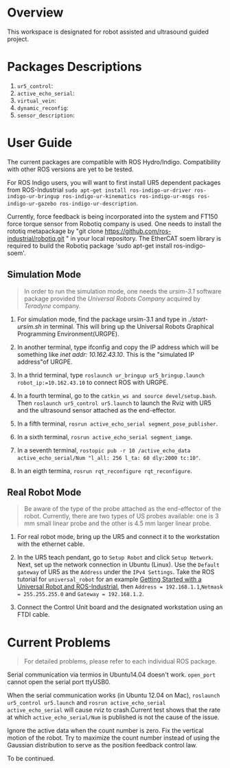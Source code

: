 # Overview
This workspace is designated for robot assisted and ultrasound guided project.

# Packages Descriptions
1. `ur5_control`: 
2. `active_echo_serial`:
3. `virtual_vein`:
4. `dynamic_reconfig`:
5. `sensor_description`:

# User Guide 
The current packages are compatible with ROS Hydro/Indigo. Compatibility with other ROS versions are yet to be tested. 

For ROS Indigo users, you will want to first install UR5 dependent packages from ROS-Industrial `sudo apt-get install ros-indigo-ur-driver ros-indigo-ur-bringup ros-indigo-ur-kinematics ros-indigo-ur-msgs ros-indigo-ur-gazebo ros-indigo-ur-description`.

Currently, force feedback is being incorporated into the system and FT150 force torque sensor from Robotiq company is used. One needs to install the rototiq metapackage by "git clone https://github.com/ros-industrial/robotiq.git
" in your local repository. The EtherCAT soem library is required to build the Robotiq package 'sudo apt-get install ros-indigo-soem'. 


## Simulation Mode
>In order to run the simulation mode, one needs the *ursim-3.1* software package provided the *Universal Robots Company* acquired by *Teradyne* company. 

1. For simulation mode, find the package ursim-3.1 and type in _./start-ursim.sh_ in terminal. This will bring up the Universal Robots Graphical Programming Environment(URGPE). 

2. In another terminal, type ifconfig and copy the IP address which will be something like _inet addr: 10.162.43.10_. This is the "simulated IP address"of URGPE. 

3. In a thrid terminal, type `roslaunch ur_bringup ur5_bringup.launch robot_ip:=10.162.43.10` to connect ROS with URGPE. 

4. In a fourth terminal, go to the `catkin_ws and source devel/setup.bash`. Then `roslaunch ur5_control ur5.launch` to launch the Rviz with UR5 and the ultrasound sensor attached as the end-effector. 

5. In a fifth terminal, `rosrun active_echo_serial segment_pose_publisher`.

6. In a sixth terminal, `rosrun active_echo_serial segment_iamge`.

7. In a seventh terminal, `rostopic pub -r 10 /active_echo_data active_echo_serial/Num "l_all: 256 l_ta: 60 dly:2000 tc:10"`.

8. In an eigth termina, `rosrun rqt_reconfigure rqt_reconfigure`.    

## Real Robot Mode
>Be aware of the type of the probe attached as the end-effector of the robot. Currently, there are two types of US probes available: one is 3 mm small linear probe and the other is 4.5 mm larger linear probe. 

1. For real robot mode, bring up the UR5 and connect it to the workstation with the ethernet cable. 

2. In the UR5 teach pendant, go to `Setup Robot` and click `Setup Network`. Next, set up the network connection in Ubuntu (Linux). Use the `Default gateway` of UR5 as the `Address` under the `IPv4 Settings`. Take the ROS tutorial for `universal_robot` for an example [Getting Started with a Universal Robot and ROS-Industrial](http://wiki.ros.org/universal_robot/Tutorials/Getting%20Started%20with%20a%20Universal%20Robot%20and%20ROS-Industrial), then `Address = 192.168.1.1`,`Netmask = 255.255.255.0` and `Gateway = 192.168.1.2`. 

3. Connect the Control Unit board and the designated workstation using an FTDI cable.  


# Current Problems
> For detailed problems, please refer to each individual ROS package. 

Serial communication via termios in Ubuntu14.04 doesn't work. `open_port` cannot open the serial port ttyUSB0. 

When the serial communication works (in Ubuntu 12.04 on Mac), `roslaunch ur5_control ur5.launch` and `rosrun active_echo_serial active_echo_serial` will cause rviz to crash.Current test shows that the rate at which `active_echo_serial/Num` is published is not the cause of the issue.

Ignore the active data when the count number is zero. Fix the vertical motion of the robot. Try to maximize the count number instead of using the Gaussian distribution to serve as the position feedback control law. 



To be continued. 
